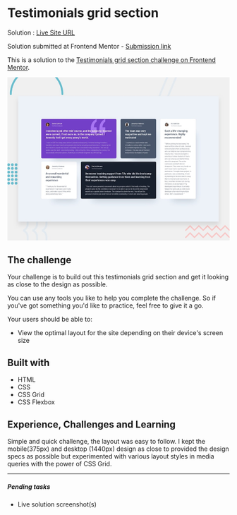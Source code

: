 # Testimonials grid section

Solution : [Live Site URL](https://frontend-mentor-challenges-ecru.vercel.app/testimonials-grid-section/)

Solution submitted  at Frontend Mentor - [Submission link](https://www.frontendmentor.io/solutions/testimonials-grid-section-subtle-transition-effects-iHdjWpeUk)

This is a solution to the [Testimonials grid section challenge on Frontend Mentor](https://www.frontendmentor.io/challenges/testimonials-grid-section-Nnw6J7Un7). 

![Design preview for the Testimonials grid section coding challenge](./design/desktop-preview.jpg)

## The challenge

Your challenge is to build out this testimonials grid section and get it looking as close to the design as possible.

You can use any tools you like to help you complete the challenge. So if you've got something you'd like to practice, feel free to give it a go.

Your users should be able to:

- View the optimal layout for the site depending on their device's screen size

## Built with

- HTML 
- CSS
- CSS Grid
- CSS Flexbox

## Experience,  Challenges and Learning
Simple and quick challenge, the layout was easy to follow. I kept the mobile(375px) and desktop (1440px) design as close to provided the design specs as possible but experimented with various layout styles in media queries with the power of CSS Grid. 

---
##### Pending tasks
 
- Live solution screenshot(s)
